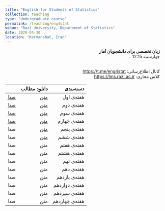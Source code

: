 ```yaml
---
title: "English for Students of Statistics"
collection: teaching
type: "Undergraduate course"
permalink: /teaching/eng4stat
venue: "Razi University, Department of Statistics"
date: 2020-04-30
location: "Kermanshah, Iran"
---
```


<p dir='rtl' align='right'><b>
  زبان تخصصی برای دانشجویان آمار
</b> <br/>
  چهارشنبه 12:15
</p>


<p dir='rtl' align='right'>
  <!-- طرح درس: <a href="../files/Cpp/cppSyllabus.pdf">syllabus</a> -->
  <br/>
  کانال اطلاع‌رسانی: <a href="https://t.me/eng4stat">https://t.me/eng4stat</a>
  <br/>
  کلاس مجازی: <a href="https://lms.razi.ac.ir">https://lms.razi.ac.ir</a>
</p>


||    دانلود مطالب |    دسته‌بندی |
|--:|---:|---:|
| [صدا](../files/eng4stat/eng4stat1.mp3) | [متن](../files/eng4stat/eng4stat1.pdf) | هفته‌ی اول |
| [صدا](../files/eng4stat/eng4stat2.mp3) | [متن](../files/eng4stat/eng4stat2.pdf) | هفته‌ی دوم |
| [صدا](../files/eng4stat/eng4stat3.mp3) | [متن](../files/eng4stat/eng4stat3.pdf) | هفته‌ی سوم |
| [صدا](../files/eng4stat/eng4stat4.mp3) | [متن](../files/eng4stat/eng4stat4.pdf) | هفته‌ی چهارم |
| صدا | [متن](../files/eng4stat/eng4stat5.pdf) | هفته‌ی پنجم |
| صدا | [متن](../files/eng4stat/eng4stat6.pdf) | هفته‌ی ششم |
| صدا | متن | هفته‌ی هفتم |
| صدا | متن | هفته‌ی هشتم |
| صدا | متن | هفته‌ی نهم |
| صدا | متن | هفته‌ی دهم |
| صدا | متن | هفته‌ی یازدهم |
| صدا | متن | هفته‌ی دوازدهم |
| صدا | متن | هفته‌ی سیزدهم |
| صدا | متن | هفته‌ی چهاردهم |

